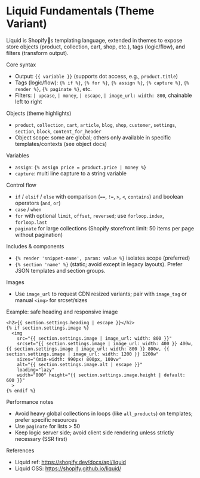 # Liquid Fundamentals (Theme Variant)

Liquid is Shopifys templating language, extended in themes to expose store objects (product, collection, cart, shop, etc.), tags (logic/flow), and filters (transform output).

Core syntax
- Output: `{{ variable }}` (supports dot access, e.g., `product.title`)
- Tags (logic/flow): `{% if %}`, `{% for %}`, `{% assign %}`, `{% capture %}`, `{% render %}`, `{% paginate %}`, etc.
- Filters: `| upcase`, `| money`, `| escape`, `| image_url: width: 800`, chainable left to right

Objects (theme highlights)
- `product`, `collection`, `cart`, `article`, `blog`, `shop`, `customer`, `settings`, `section`, `block`, `content_for_header`
- Object scope: some are global; others only available in specific templates/contexts (see object docs)

Variables
- `assign`: `{% assign price = product.price | money %}`
- `capture`: multi line capture to a string variable

Control flow
- `if` / `elsif` / `else` with comparison (`==`, `!=`, `>`, `<`, `contains`) and boolean operators (`and`, `or`)
- `case` / `when`
- `for` with optional `limit`, `offset`, `reversed`; use `forloop.index`, `forloop.last`
- `paginate` for large collections (Shopify storefront limit: 50 items per page without pagination)

Includes & components
- `{% render 'snippet-name', param: value %}` isolates scope (preferred)
- `{% section 'name' %}` (static; avoid except in legacy layouts). Prefer JSON templates and section groups.

Images
- Use `image_url` to request CDN resized variants; pair with `image_tag` or manual `<img>` for srcset/sizes

Example: safe heading and responsive image

```liquid
<h2>{{ section.settings.heading | escape }}</h2>
{% if section.settings.image %}
  <img
    src="{{ section.settings.image | image_url: width: 800 }}"
    srcset="{{ section.settings.image | image_url: width: 400 }} 400w, {{ section.settings.image | image_url: width: 800 }} 800w, {{ section.settings.image | image_url: width: 1200 }} 1200w"
    sizes="(min-width: 990px) 800px, 100vw"
    alt="{{ section.settings.image.alt | escape }}"
    loading="lazy"
    width="800" height="{{ section.settings.image.height | default: 600 }}"
  >
{% endif %}
```

Performance notes
- Avoid heavy global collections in loops (like `all_products`) on templates; prefer specific resources
- Use `paginate` for lists > 50
- Keep logic server side; avoid client side rendering unless strictly necessary (SSR first)

References
- Liquid ref: https://shopify.dev/docs/api/liquid
- Liquid OSS: https://shopify.github.io/liquid/


